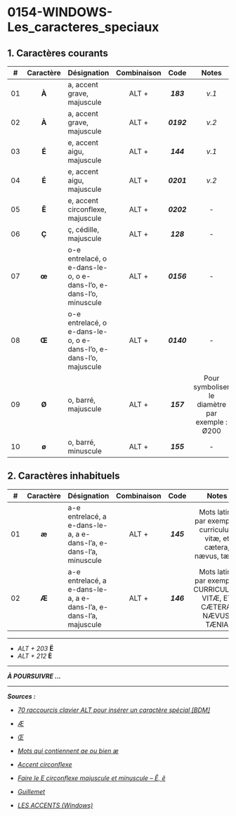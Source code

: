 # 0154-WINDOWS-Les_caracteres_speciaux


## 1. Caractères courants

|#|Caractère|Désignation|Combinaison|Code|Notes|
|:---:|:---:|:---|:---:|:---:|:---:|
|01|**À**|a, accent grave, majuscule|ALT + |***183***|*v.1*|
|02|**À**|a, accent grave, majuscule|ALT + |***0192***|*v.2*|
|03|**É**|e, accent aigu, majuscule|ALT + |***144***|*v.1*|
|04|**É**|e, accent aigu, majuscule|ALT + |***0201***|*v.2*|
|05|**Ê**|e, accent circonflexe, majuscule|ALT + |***0202***|-|
|06|**Ç**|ç, cédille, majuscule|ALT + |***128***|-|
|07|**œ**|o-e entrelacé, o e-dans-le-o, o e-dans-l’o, e-dans-l’o, minuscule|ALT + |***0156***|-|
|08|**Œ**|o-e entrelacé, o e-dans-le-o, o e-dans-l’o, e-dans-l’o, majuscule|ALT + |***0140***|-|
|09|**Ø**|o, barré, majuscule|ALT + |***157***|Pour symboliser le diamètre par exemple : Ø200|
|10|**ø**|o, barré, minuscule|ALT + |***155***|-|

## 2. Caractères inhabituels

|#|Caractère|Désignation|Combinaison|Code|Notes|
|:---:|:---:|:---|:---:|:---:|:---:|
|01|**æ**|a-e entrelacé, a e-dans-le-a, a e-dans-l’a, e-dans-l’a, minuscule|ALT + |***145***|Mots latins par exemple : curriculum vitæ, et cætera, nævus, tænia|
|02|**Æ**|a-e entrelacé, a e-dans-le-a, a e-dans-l’a, e-dans-l’a, majuscule|ALT + |***146***|Mots latins par exemple : CURRICULUM VITÆ, ET CÆTERA, NÆVUS, TÆNIA|

---

* *ALT + 203* **Ë**
* *ALT + 212* **È**

---

***À POURSUIVRE ...***

---

***Sources :***
* *[70 raccourcis clavier ALT pour insérer un caractère spécial [BDM]](https://www.blogdumoderateur.com/raccourcis-clavier-alt-caractere-special/)*

* *[Æ](https://fr.wikipedia.org/wiki/%C3%86)*

* *[Œ](https://fr.wikipedia.org/wiki/%C5%92)*

* *[Mots qui contiennent ae ou bien æ](https://www.orthodidacte.com/videos-francais/mots-qui-contiennent-ae-ou-bien-ae/#:~:text=Pour%20savoir%20si%20a%2C%20e,maestro%2C%20paella%2C%20et%20cetera.)*

* *[Accent circonflexe](https://fr.wikipedia.org/wiki/Accent_circonflexe#:~:text=L'accent%20circonflexe%20%E2%80%B9%20%E2%97%8C%CC%82,fran%C3%A7ais%20au%20XVI%20e%20si%C3%A8cle.)*

* *[Faire le E circonflexe majuscule et minuscule – Ê, ê](https://les-raccourcis-clavier.fr/e-circonflexe-majuscule-minuscule/)*

* *[Guillemet](https://fr.wikipedia.org/wiki/Guillemet)*

* *[LES ACCENTS (Windows)](https://carleton.ca/french/wp-content/uploads/les_accents_000.pdf)*